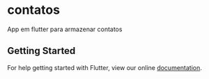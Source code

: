 # contatos

App em flutter para armazenar contatos

## Getting Started

For help getting started with Flutter, view our online
[documentation](https://flutter.io/).
